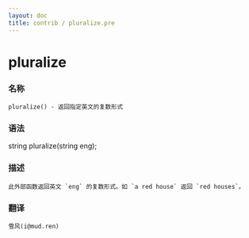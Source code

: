 ```yaml
---
layout: doc
title: contrib / pluralize.pre
---
```

# pluralize

### 名称

    pluralize() - 返回指定英文的复数形式

### 语法

   string pluralize(string eng);

### 描述

    此外部函数返回英文 `eng` 的复数形式。如 `a red house` 返回 `red houses`。

### 翻译

    雪风(i@mud.ren)

